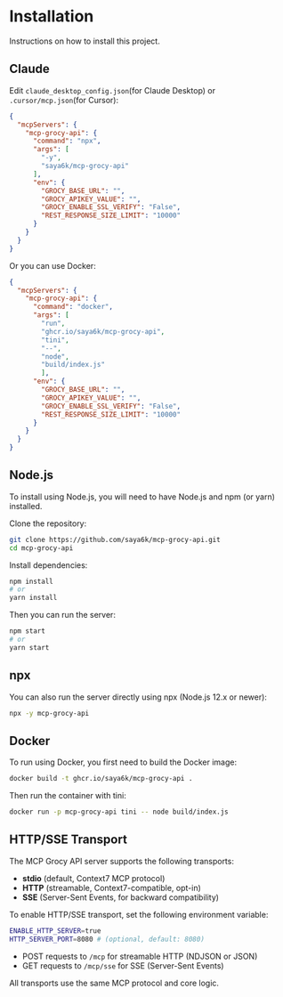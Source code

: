 # Installation

Instructions on how to install this project.

## Claude

Edit `claude_desktop_config.json`(for Claude Desktop) or `.cursor/mcp.json`(for Cursor):

```json
{
  "mcpServers": {
    "mcp-grocy-api": {
      "command": "npx",
      "args": [
        "-y",
        "saya6k/mcp-grocy-api"
      ], 
      "env": {
        "GROCY_BASE_URL": "",
        "GROCY_APIKEY_VALUE": "",
        "GROCY_ENABLE_SSL_VERIFY": "False",
        "REST_RESPONSE_SIZE_LIMIT": "10000"
      }
    }
  }
}
```
Or you can use Docker:
```json
{
  "mcpServers": {
    "mcp-grocy-api": {
      "command": "docker",
      "args": [
        "run",
        "ghcr.io/saya6k/mcp-grocy-api",
        "tini",
        "--",
        "node",
        "build/index.js"
        ],
      "env": {
        "GROCY_BASE_URL": "",
        "GROCY_APIKEY_VALUE": "",
        "GROCY_ENABLE_SSL_VERIFY": "False",
        "REST_RESPONSE_SIZE_LIMIT": "10000"
      }
    }
  }
}
```

## Node.js

To install using Node.js, you will need to have Node.js and npm (or yarn) installed.

Clone the repository:
```bash
git clone https://github.com/saya6k/mcp-grocy-api.git
cd mcp-grocy-api
```

Install dependencies:
```bash
npm install
# or
yarn install
```

Then you can run the server:
```bash
npm start
# or
yarn start
```

## npx

You can also run the server directly using npx (Node.js 12.x or newer):

```bash
npx -y mcp-grocy-api
```

## Docker

To run using Docker, you first need to build the Docker image:

```bash
docker build -t ghcr.io/saya6k/mcp-grocy-api .
```

Then run the container with tini:

```bash
docker run -p mcp-grocy-api tini -- node build/index.js
```

## HTTP/SSE Transport

The MCP Grocy API server supports the following transports:

- **stdio** (default, Context7 MCP protocol)
- **HTTP** (streamable, Context7-compatible, opt-in)
- **SSE** (Server-Sent Events, for backward compatibility)

To enable HTTP/SSE transport, set the following environment variable:

```bash
ENABLE_HTTP_SERVER=true
HTTP_SERVER_PORT=8080 # (optional, default: 8080)
```

- POST requests to `/mcp` for streamable HTTP (NDJSON or JSON)
- GET requests to `/mcp/sse` for SSE (Server-Sent Events)

All transports use the same MCP protocol and core logic.